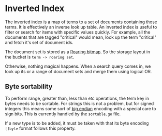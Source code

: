# Inverted Index

The inverted index is a map of terms to a set of documents containing those terms. It is effectively an inverse look up table. An inverted index is useful to filter or search for items with specific values quickly. For example, all the documents that are tagged "critical" would mean, look up the term "critical" and fetch it's set of document ids.

The document set is stored as a [Roaring bitmap](https://github.com/RoaringBitmap/roaring). So the storage layout in the bucket is `term -> roaring set`.

Otherwise, nothing magical happens. When a search query comes in, we look up its or a range of document sets and merge them using logical OR.

## Byte sortability

To perform range, greater than, less than etc operations, the term key in bytes needs to be sortable. For strings this is not a problem, but for signed integers this means some sort of [big endian](https://en.wikipedia.org/wiki/Endianness) encoding with a special care to sign bits. This is currently handled by the `sortable.go` file.

If a new type is to be added, it must be taken with that its byte encoding `[]byte` format follows this property.